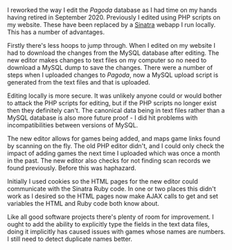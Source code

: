 I reworked the way I edit the *Pagoda* database as I had
time on my hands having retired in September 2020. Previously I edited
using PHP scripts on my website. These have been replaced by a
[Sinatra](http://sinatrarb.com/) webapp I run locally. This has a
number of advantages.

Firstly there's less hoops to jump through. When I edited on my website
I had to download the changes from the MySQL database after editing. The new
editor makes changes to text files on my computer so no need to download
a MySQL dump to save the changes. There were a number of steps when I uploaded
changes to *Pagoda*, now a MySQL upload script is generated from the text files
and that is uploaded.

Editing locally is more secure. It was unlikely anyone could or would bother
to attack the PHP scripts for editing, but if the PHP scripts no longer
exist then they definitely can't. The canonical data being in text files
rather than a MySQL database is also more future proof - I did hit problems
with incompatibilities between versions of MySQL.

The new editor allows for games being added, and maps
game links found by scanning on the fly. The old PHP editor didn't, and
I could only check the impact of adding games the next time I uploaded which was
once a month in the past. The new editor also checks for not finding
scan records we found previously. Before this was haphazard.

Initially I used cookies so the HTML pages for the new editor
could communicate with the Sinatra Ruby code. In one or two places this didn't
work as I desired so the HTML pages now make AJAX calls to get and set
variables the HTML and Ruby code both know about.

Like all good software projects there's plenty of room for improvement.
I ought to add the ability to explicitly type the fields in the text data
files, doing it implicitly has caused issues with games whose names are
numbers. I still need to detect duplicate names better. 
